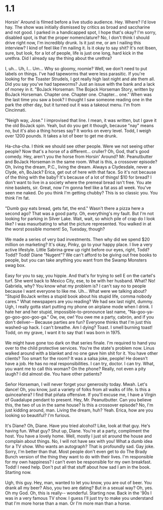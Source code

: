 # 1.1

Horsin' Around is filmed before a live studio audience.
Hey. Where? I'd love hay.
The show was initially dismissed by critics as broad and saccharine and not good.
I parked in a handicapped spot, I hope that's okay? I'm sorry, disabled spot, is that the proper nomenclature?
No, I don't think I should drive right now, I'm incredibly drunk.
Is it just me, or am I nailing this interview? I kind of feel like I'm nailing it.
Is it okay to say shit?
It's not Ibsen, sure, but look, for a lot of people, life is just one long, hard kick in the urethra.
Did I already say the thing about the urethra?<br><br>
I, uh... Uh, I... Um...
Why so gloomy, roomie?
Well, we don't need to put labels on things.
I've had tapeworms that were less parasitic.
If you're looking for the Toaster Strudels, I got really high last night and ate them all.
Did you say you've had tapeworms?
Just an issue with the bank and a lack of money in it.
"BoJack Horseman: The Bojack Horseman Story, written by BoJack Horseman. Chapter one. Chapter one. Chapter... one."
When was the last time you saw a book? I thought I saw someone reading one in the park the other day, but it turned out it was a takeout menu.
I'm from Cincinnati.<br><br>
"Neigh way, Jose." I improvised that line. I mean, it was written, but I gave it the old BoJack spin.
Yeah, but do you get it though, because "nay" means no, but it's also a thing horses say? It works on every level.
Todd, I weigh over 1200 pounds. It takes a lot of beer to get me drunk.<br><br>
Ha-cha-cha.
I think we should see other people. Were we not seeing other people?
Now that's a horse of a different... cruller?
Oh, God, that's good comedy.
Hey, aren't you the horse from Horsin' Around?
Mr. Peanutbutter and BoJack Horseman in the same room. What is this, a crossover episode?
Oh, living the dream, P.C., living the dream.
Always a Clydesdale, never a Clyde, eh, BoJack?
Erica, get out of here with that face.
So it's not because of the thing with the baby? It's because of a lot of things!
$10 for bread?
I don't want to live in a society where the premeal bread isn't free.
You ate nine baskets, sir.
Great, now I'm gonna feel like a fat ass all week.
You've seen me naked. Do you think I'm getting chubby?
This is so classic you.
You think I'm fat.<br><br>
"Dumb guy eats bread, gets fat, the end."
Wasn't there a pizza here a second ago?
That was a good party.
Oh, everything's my fault.
But I'm not looking for parking in Silver Lake.
Wait, wait, so which pile of crap do I look like?
I was masurbating to what the picture represented. You walked in at the worst possible moment!
So, Tuesday, though?<br><br>
We made a series of very bad investments.
Then why did we spend $20 million on marketing?
It's okay, Pinky, go to your happy place.
I live a very active lifestyle.
Little Sabrina grew up right before our eyes, right, Todd? Todd? Todd!
Diane "Nugent"?
We can't afford to be giving out free books to people, but you can take anything you want from the Swamp Monsters swag box.<br><br>
Easy for you to say, you hippie.
And that's for trying to sell E on the cartel's turf.
She went back to Mexico City, ese, to be with her husband. What? No! Gabriela, why?
You know what my problem is? I can't say no to people because I want everyone to like me.
Uh... What were we talking about?
"Stupid BoJack writes a stupid book about his stupid life, comma nobody cares."
What newspapers are you reading?
We had sex last night, dummy.
Ugh, I really gotta start putting my phone on airplane mode when I drink.
I hate her and her stupid, impossible-to-pronounce last name, "Na-goo-ya-go-goo-goo-goo-ga."
Ow, ow, ow!
You owe me a party, cabr&oacute;n, and if you don't deliver-- Because parties are fun?
Everyone thinks that I'm just this washed-up hack.
I can't breathe. Am I dying? Toast. I smell burning toast!
Todd, on my grave, I want it to say that I was born in 1975.<br><br>
We might have gone too dark on that series finale.
I'm required to hand you over to the child protective services. You're the state's problem now.
Linus walked around with a blanket and no one gave him shit for it.
You have other clients?
Too smart for the room? It was a salsa joke, people!
He doesn't have a job. He has no real responsibilities.
I can try, doctor. I can try.
What, you want me to call this woman? On the phone?
Really, not even a pity laugh? I did almost die.
You have other patients?<br><br>
Se&ntilde;or Horseman, I will never forget your generosity today.
Mwah. Let's dance!
Oh, you know, just a variety of folks from all walks of life.
Is this a quincea&ntilde;era?
I find that pi&ntilde;ata offensive.
If you'll excuse me, I have a Virgin of Guadalupe pendant to present.
Hey, Mr. Peanutbutter.
Can you believe this, the two of us in the same house? Is this a crossover episode? No, I'm just kidding around, man.
Living the dream, huh? Yeah.
Erica, how are you looking so beautiful? I'm furious.<br><br>
It's Diane? Oh, Diane.
Have you tried alcohol?
Like, look at that guy. He's having fun.
What guy?
Shut up, Diane. You're at a party, compliment the host. You have a lovely home.
Well, mostly I just sit around the house and complain about things.
No, I will not have sex with you!
What a dumb idea for a TV show.
Who wants an autograph?
That is profoundly sad.
Gay joke. Sorry, I'm better than that.
Most people don't even get to do The Brady Bunch version of the thing they want to do with their lives.
I'm responsible for my own happiness? I can't even be responsible for my own breakfast.
Todd! I need help.
Don't put all that stuff about how sad I am in the book.
Starting now.<br><br>
Ugh, this guy. Hey, man, wanted to let you know, you are out of beer.
You drank all my beer? Also, you two are dating?
But in a sexual way? Oh, yes. Oh my God.
Oh, this is really-- wonderful. Starting now.
Back in the '90s I was in a very famous TV show.
I guess I'll just try to make you understand that I'm more horse than a man. Or I'm more man than a horse.
